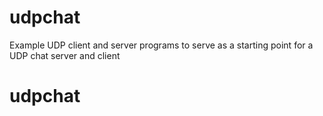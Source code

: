 # udpchat
Example UDP client and server programs to serve as a starting point for a UDP chat server and client
# udpchat
